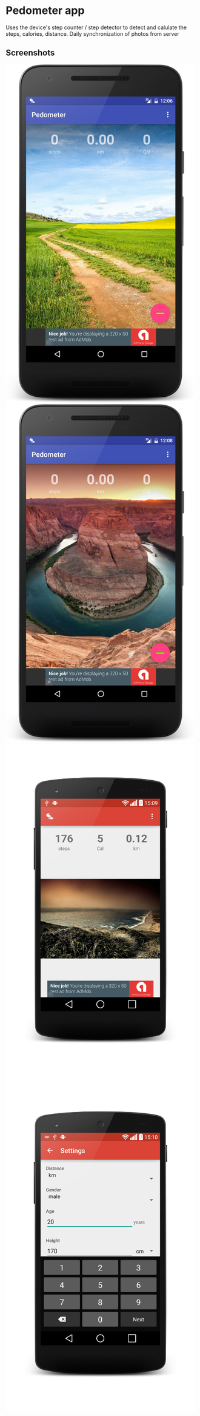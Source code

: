 Pedometer app
=============

Uses the device's step counter / step detector to detect and calulate the steps, calories, distance. Daily synchronization of photos from server

Screenshots
-----------


![Phone main activity](screenshots/PhoneMain2.png "Main activity")
![Phone main activity](screenshots/PhoneMain3.png "Main activity")
![Phone main activity](screenshots/PhoneMain.png "Main activity")
![Settings](screenshots/Settings.png "Settings")






